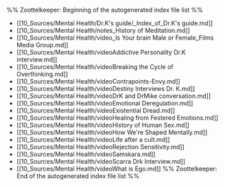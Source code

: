 %% Zoottelkeeper: Beginning of the autogenerated index file list  %%
-  [[10_Sources/Mental Health/Dr.K's guide/_Index_of_Dr.K's guide.md]]
-  [[10_Sources/Mental Health/notes_History of Meditation.md]]
-  [[10_Sources/Mental Health/video_Is Your brain Male or Female_Films Media Group.md]]
-  [[10_Sources/Mental Health/videoAddictive Personality Dr.K interview.md]]
-  [[10_Sources/Mental Health/videoBreaking the Cycle of Overthinking.md]]
-  [[10_Sources/Mental Health/videoContrapoints-Envy.md]]
-  [[10_Sources/Mental Health/videoDestiny Interviews Dr. K.md]]
-  [[10_Sources/Mental Health/videoDrK and DrMike conversation.md]]
-  [[10_Sources/Mental Health/videoEmotional Deregulation.md]]
-  [[10_Sources/Mental Health/videoExistential Dread.md]]
-  [[10_Sources/Mental Health/videoHealing from Festered Emotions.md]]
-  [[10_Sources/Mental Health/videoHistory of Human Sex.md]]
-  [[10_Sources/Mental Health/videoHow We're Shaped Mentally.md]]
-  [[10_Sources/Mental Health/videoLife after a cult.md]]
-  [[10_Sources/Mental Health/videoRejection Sensitivity.md]]
-  [[10_Sources/Mental Health/videoSamskara.md]]
-  [[10_Sources/Mental Health/videoScarra Drk Interview.md]]
-  [[10_Sources/Mental Health/videoWhat is Ego.md]]
%% Zoottelkeeper: End of the autogenerated index file list  %%
